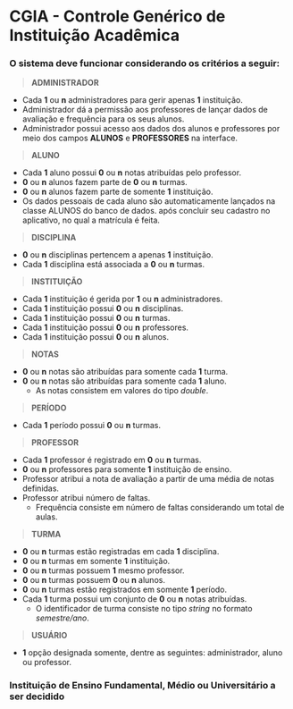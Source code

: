 # CGIA - Controle Genérico de Instituição Acadêmica

### O sistema deve funcionar considerando os critérios a seguir:

> **ADMINISTRADOR**  
  - Cada **1** ou **n** administradores para gerir apenas **1** instituição.
  - Administrador dá a permissão aos professores de lançar dados de avaliação e frequência para os seus alunos.
  - Administrador possui acesso aos dados dos alunos e professores por meio dos campos **ALUNOS** e **PROFESSORES** na interface.

> **ALUNO**
  - Cada **1** aluno possui **0** ou **n** notas atribuídas pelo professor.
  - **0** ou **n** alunos fazem parte de **0** ou **n** turmas.
  - **0** ou **n** alunos fazem parte de somente **1** instituição.
  - Os dados pessoais de cada aluno são automaticamente lançados na classe ALUNOS do banco de dados.
  após concluir seu cadastro no aplicativo, no qual a matrícula é feita.
  
> **DISCIPLINA**
  - **0** ou **n** disciplinas pertencem a apenas **1** instituição.
  - Cada **1** disciplina está associada a **0** ou **n** turmas.
  
> **INSTITUIÇÃO**
  - Cada **1** instituição é gerida por **1** ou **n** administradores.
  - Cada **1** instituição possui **0** ou **n** disciplinas.
  - Cada **1** instituição possui **0** ou **n** turmas.
  - Cada **1** instituição possui **0** ou **n** professores.
  - Cada **1** instituição possui **0** ou **n** alunos.
  
> **NOTAS**
  - **0** ou **n** notas são atribuídas para somente cada **1** turma.
  - **0** ou **n** notas são atribuídas para somente cada **1** aluno.
    - As notas consistem em valores do tipo *double*.
  
> **PERÍODO**
  - Cada **1** período possui **0** ou **n** turmas.
 
> **PROFESSOR**
  - Cada **1** professor é registrado em **0** ou **n** turmas.
  - **0** ou **n** professores para somente **1** instituição de ensino.
  - Professor atribui a nota de avaliação a partir de uma média de notas definidas.
  - Professor atribui número de faltas.
    - Frequência consiste em número de faltas considerando um total de aulas.

> **TURMA**
  - **0** ou **n** turmas estão registradas em cada **1** disciplina.
  - **0** ou **n** turmas em somente **1** instituição.
  - **0** ou **n** turmas possuem **1** mesmo professor.
  - **0** ou **n** turmas possuem **0** ou **n** alunos.
  - **0** ou **n** turmas estão registrados em somente **1** período.
  - Cada **1** turma possui um conjunto de **0** ou **n** notas atribuídas.
    - O identificador de turma consiste no tipo *string* no formato *semestre/ano*.
  
> **USUÁRIO**
  - **1** opção designada somente, dentre as seguintes: administrador, aluno ou professor.

### Instituição de Ensino Fundamental, Médio ou Universitário a ser decidido
